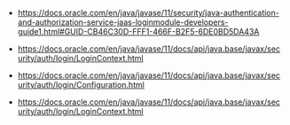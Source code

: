 
- https://docs.oracle.com/en/java/javase/11/security/java-authentication-and-authorization-service-jaas-loginmodule-developers-guide1.html#GUID-CB46C30D-FFF1-466F-B2F5-6DE0BD5DA43A

- https://docs.oracle.com/en/java/javase/11/docs/api/java.base/javax/security/auth/login/LoginContext.html

- https://docs.oracle.com/en/java/javase/11/docs/api/java.base/javax/security/auth/login/Configuration.html

- https://docs.oracle.com/en/java/javase/11/docs/api/java.base/javax/security/auth/login/LoginContext.html 